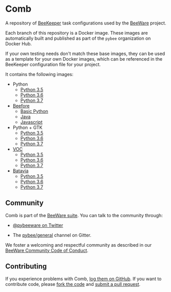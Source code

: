 Comb
====

A repository of [BeeKeeper](https://github.com/pybee/beekeeper) task configurations used by the [BeeWare](https://pybee.org) project.

Each branch of this repository is a Docker image. These images are automatically built and published as part of the `pybee` organization on Docker Hub.

If your own testing needs don't match these base images, they can be used as a template for your own Docker images, which can be referenced in the BeeKeeper configuration file for your project.

It contains the following images:

* Python
  - [Python 3.5](https://github.com/pybee/comb/tree/py35)
  - [Python 3.6](https://github.com/pybee/comb/tree/py36)
  - [Python 3.7](https://github.com/pybee/comb/tree/py37)
* [Beefore](https://github.com/pybee/beefore)
  - [Basic Python](https://github.com/pybee/comb/tree/beefore)
  - [Java](https://github.com/pybee/comb/tree/beefore-jaba)
  - [Javascript](https://github.com/pybee/comb/tree/beefore-javascript)
* Python + GTK
  - [Python 3.5](https://github.com/pybee/comb/tree/gtk-py35)
  - [Python 3.6](https://github.com/pybee/comb/tree/gtk-py36)
  - [Python 3.7](https://github.com/pybee/comb/tree/gtk-py37)
* [VOC](https://github.com/pybee/voc)
  - [Python 3.5](https://github.com/pybee/comb/tree/voc-py35)
  - [Python 3.6](https://github.com/pybee/comb/tree/voc-py36)
  - [Python 3.7](https://github.com/pybee/comb/tree/voc-py37)
* [Batavia](https://github.com/pybee/batavia)
  - [Python 3.5](https://github.com/pybee/comb/tree/batavia-py35)
  - [Python 3.6](https://github.com/pybee/comb/tree/batavia-py36)
  - [Python 3.7](https://github.com/pybee/comb/tree/batavia-py37)

Community
---------

Comb is part of the [BeeWare suite](http://pybee.org). You can talk to the community through:

* [@pybeeware on Twitter](https://twitter.com/pybeeware)

* The [pybee/general](https://gitter.im/pybee/general) channel on Gitter.

We foster a welcoming and respectful community as described in our [BeeWare Community Code of Conduct](http://pybee.org/community/behavior/).

Contributing
------------

If you experience problems with Comb, [log them on GitHub](https://github.com/pybee/comb/issues). If you want to contribute code, please [fork the code](https://github.com/pybee/comb) and [submit a pull request](https://github.com/pybee/comb/pulls).
